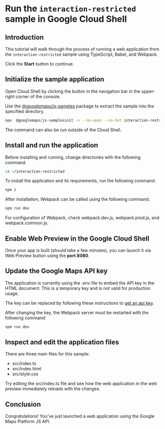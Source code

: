 # Run the `interaction-restricted` sample in Google Cloud Shell

<walkthrough-tutorial-duration duration="10"/>

## Introduction

This tutorial will walk through the process of running a web application from
the `interaction-restricted` sample using TypeScript, Babel, and Webpack.

Click the **Start** button to continue.

## Initialize the sample application

Open Cloud Shell by clicking the
<walkthrough-cloud-shell-icon></walkthrough-cloud-shell-icon> button in the
navigation bar in the upper-right corner of the console.

Use the [@googlemaps/js-samples](https://www.npmjs.com/package/@googlemaps/js-samples) package to 
extract the sample into the specified directory.

```bash
npx  @googlemaps/js-samplesinit -v --no-open --no-hot interaction-restricted ~/interaction-restricted
```

The command can also be run outside of the Cloud Shell.

## Install and run the application

Before installing and running, change directories with the following command.

```bash
cd ~/interaction-restricted
```

To install the application and its requirements, run the following command.

```bash
npm i
```

After installation, Webpack can be called using the following command.

```bash
npm run dev
```

For configuration of Webpack, check
<walkthrough-editor-open-file filePath="interaction-restricted/webpack.dev.js">webpack.dev.js</walkthrough-editor-open-file>,
<walkthrough-editor-open-file filePath="interaction-restricted/webpack.prod.js">webpack.prod.js</walkthrough-editor-open-file>,
and
<walkthrough-editor-open-file filePath="interaction-restricted/webpack.common.js">webpack.common.js</walkthrough-editor-open-file>.

## Enable Web Preview in the Google Cloud Shell

Once your app is built (should take a few minutes), you can launch it via
<walkthrough-spotlight-pointer target="cloudshell" spotlightId="devshell-web-preview-button">Web
Preview button</walkthrough-spotlight-pointer> using the **port 8080**.

## Update the Google Maps API key

The application is currently using the
<walkthrough-editor-open-file filePath="interaction-restricted/.env">.env</walkthrough-editor-open-file>
file to embed the API key in the HTML document. This is a temporary key and is
not valid for production usage.

The key can be replaced by following these instructions to
[get an api key](https://developers.google.com/maps/documentation/javascript/get-api-key).

After changing the key, the Webpack server must be restarted with the following
command:

```bash
npm run dev
```

## Inspect and edit the application files

There are three main files for this sample:

*   <walkthrough-editor-open-file filePath="interaction-restricted/src/index.ts">src/index.ts</walkthrough-editor-open-file>
*   <walkthrough-editor-open-file filePath="interaction-restricted/src/index.html">src/index.html</walkthrough-editor-open-file>
*   <walkthrough-editor-open-file filePath="interaction-restricted/src/style.css">src/style.css</walkthrough-editor-open-file>

Try editing the <walkthrough-editor-open-file filePath="interaction-restricted/src/index.ts">src/index.ts</walkthrough-editor-open-file> file and see how the web application in the web preview immediately reloads with the changes.

## Conclusion

<walkthrough-conclusion-trophy></walkthrough-conclusion-trophy>

Congratulations! You've just launched a web application using the Google Maps
Platform JS API.
